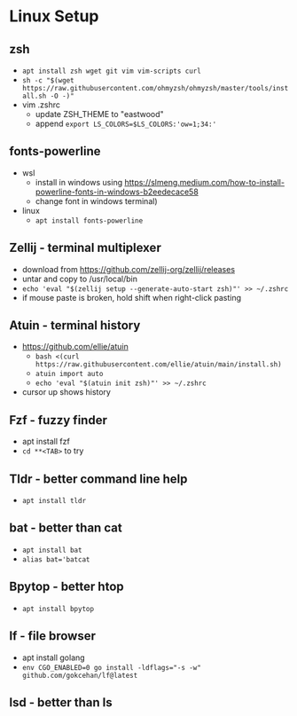 # Linux Setup

## zsh
- `apt install zsh wget git vim vim-scripts curl`
- `sh -c "$(wget https://raw.githubusercontent.com/ohmyzsh/ohmyzsh/master/tools/install.sh -O -)"`
- vim .zshrc
  - update ZSH_THEME to "eastwood"
  - append `export LS_COLORS=$LS_COLORS:'ow=1;34:'`

## fonts-powerline
- wsl
  - install in windows using https://slmeng.medium.com/how-to-install-powerline-fonts-in-windows-b2eedecace58 
  - change font in windows terminal)
- linux
  - `apt install fonts-powerline`

## Zellij - terminal multiplexer
- download from https://github.com/zellij-org/zellij/releases
- untar and copy to /usr/local/bin
- `echo 'eval "$(zellij setup --generate-auto-start zsh)"' >> ~/.zshrc`
- if mouse paste is broken, hold shift when right-click pasting
  


## Atuin - terminal history
- https://github.com/ellie/atuin
  - `bash <(curl https://raw.githubusercontent.com/ellie/atuin/main/install.sh)`
  - `atuin import auto`
  - `echo 'eval "$(atuin init zsh)"' >> ~/.zshrc`
- cursor up shows history

## Fzf - fuzzy finder
- apt install fzf
- `cd **<TAB>` to try

## Tldr - better command line help
- `apt install tldr`
  
## bat - better than cat
- `apt install bat`
- `alias bat='batcat`

## Bpytop - better htop
- `apt install bpytop`

## lf - file browser
- apt install golang
- `env CGO_ENABLED=0 go install -ldflags="-s -w" github.com/gokcehan/lf@latest`

## lsd - better than ls
  
